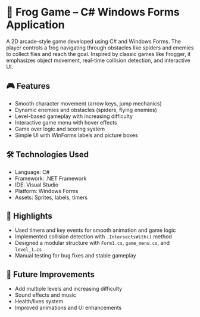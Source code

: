 # 🐸 Frog Game – C# Windows Forms Application

A 2D arcade-style game developed using C# and Windows Forms. The player controls a frog navigating through obstacles like spiders and enemies to collect flies and reach the goal. Inspired by classic games like Frogger, it emphasizes object movement, real-time collision detection, and interactive UI.

## 🎮 Features
- Smooth character movement (arrow keys, jump mechanics)
- Dynamic enemies and obstacles (spiders, flying enemies)
- Level-based gameplay with increasing difficulty
- Interactive game menu with hover effects
- Game over logic and scoring system
- Simple UI with WinForms labels and picture boxes

## 🛠️ Technologies Used
- Language: C#
- Framework: .NET Framework
- IDE: Visual Studio
- Platform: Windows Forms
- Assets: Sprites, labels, timers

## 📌 Highlights
- Used timers and key events for smooth animation and game logic
- Implemented collision detection with `.IntersectsWith()` method
- Designed a modular structure with `Form1.cs`, `game_menu.cs`, and `level_1.cs`
- Manual testing for bug fixes and stable gameplay

## 🎯 Future Improvements
- Add multiple levels and increasing difficulty
- Sound effects and music
- Health/lives system
- Improved animations and UI enhancements
